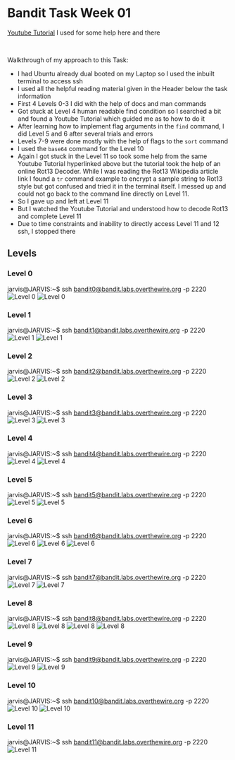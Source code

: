 # Bandit Task Week 01

[Youtube Tutorial](https://youtube.com/playlist?list=PLBf0hzazHTGOIn_vuuuCzRFVhYiDBnJID) I used for some help here and there

<br>

Walkthrough of my approach to this Task:

- I had Ubuntu already dual booted on my Laptop so I used the inbuilt terminal to access ssh
- I used all the helpful reading material given in the Header below the task information
- First 4 Levels 0-3 I did with the help of docs and man commands
- Got stuck at Level 4 human readable find condition so I searched a bit and found a Youtube Tutorial which guided me as to how to do it
- After learning how to implement flag arguments in the `find` command, I did Level 5 and 6 after several trials and errors
- Levels 7-9 were done mostly with the help of flags to the `sort` command
- I used the `base64` command for the Level 10
- Again I got stuck in the Level 11 so took some help from the same Youtube Tutorial hyperlinked above but the tutorial took the help of an online Rot13 Decoder. While I was reading the Rot13 Wikipedia article link I found a `tr` command example to encrypt a sample string to Rot13 style but got confused and tried it in the terminal itself. I messed up and could not go back to the command line directly on Level 11.
- So I gave up and left at Level 11
- But I watched the Youtube Tutorial and understood how to decode Rot13 and complete Level 11
- Due to time constraints and inability to directly access Level 11 and 12 ssh, I stopped there

## Levels

### Level 0

jarvis@JARVIS:~$ ssh bandit0@bandit.labs.overthewire.org -p 2220
![Level 0](./assets/level0-1.png)
![Level 0](./assets/level0-2.png)

### Level 1

jarvis@JARVIS:~$ ssh bandit1@bandit.labs.overthewire.org -p 2220
![Level 1](./assets/level1-1.png)
![Level 1](./assets/level1-2.png)

### Level 2

jarvis@JARVIS:~$ ssh bandit2@bandit.labs.overthewire.org -p 2220
![Level 2](./assets/level2-1.png)
![Level 2](./assets/level2-2.png)

### Level 3

jarvis@JARVIS:~$ ssh bandit3@bandit.labs.overthewire.org -p 2220
![Level 3](./assets/level3-1.png)
![Level 3](./assets/level3-2.png)

### Level 4

jarvis@JARVIS:~$ ssh bandit4@bandit.labs.overthewire.org -p 2220
![Level 4](./assets/level4-1.png)
![Level 4](./assets/level4-2.png)

### Level 5

jarvis@JARVIS:~$ ssh bandit5@bandit.labs.overthewire.org -p 2220
![Level 5](./assets/level5-1.png)
![Level 5](./assets/level5-2.png)

### Level 6

jarvis@JARVIS:~$ ssh bandit6@bandit.labs.overthewire.org -p 2220
![Level 6](./assets/level6-1.png)
![Level 6](./assets/level6-2.png)
![Level 6](./assets/level6-3.png)

### Level 7

jarvis@JARVIS:~$ ssh bandit7@bandit.labs.overthewire.org -p 2220
![Level 7](./assets/level7-1.png)
![Level 7](./assets/level7-2.png)

### Level 8

jarvis@JARVIS:~$ ssh bandit8@bandit.labs.overthewire.org -p 2220
![Level 8](./assets/level8-1.png)
![Level 8](./assets/level8-2.png)
![Level 8](./assets/level8-3.png)
![Level 8](./assets/level8-4.png)

### Level 9

jarvis@JARVIS:~$ ssh bandit9@bandit.labs.overthewire.org -p 2220
![Level 9](./assets/level9-1.png)
![Level 9](./assets/level9-2.png)

### Level 10

jarvis@JARVIS:~$ ssh bandit10@bandit.labs.overthewire.org -p 2220
![Level 10](./assets/level10-1.png)
![Level 10](./assets/level10-2.png)

### Level 11

jarvis@JARVIS:~$ ssh bandit11@bandit.labs.overthewire.org -p 2220
![Level 11](./assets/level11-1.png)
